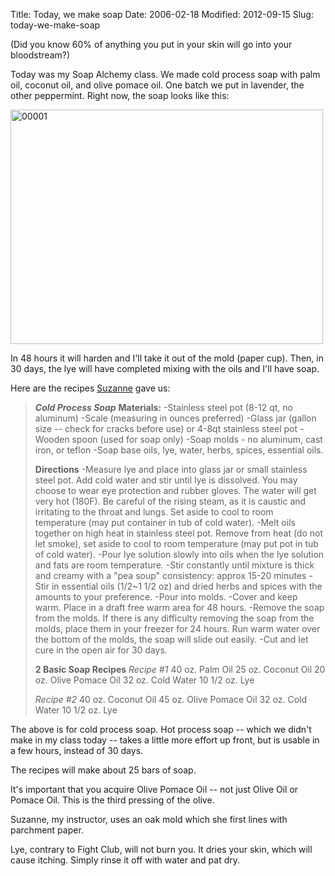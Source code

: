 Title: Today, we make soap
Date: 2006-02-18
Modified: 2012-09-15
Slug: today-we-make-soap

(Did you know 60% of anything you put in your skin will go into your bloodstream?)

Today was my Soap Alchemy class. We made cold process soap with palm oil, coconut oil, and olive pomace oil. One batch we put in lavender, the other peppermint. Right now, the soap looks like this:

<a href="http://www.flickr.com/photos/pigmonkey/1865593389/" title="Photo Sharing"><img src="http://farm3.static.flickr.com/2022/1865593389_46ae55d39d.jpg" width="500" height="375" alt="00001" /></a>

In 48 hours it will harden and I'll take it out of the mold (paper cup). Then, in 30 days, the lye will have completed mixing with the oils and I'll have soap.

Here are the recipes <a href="http://goodnaturedearthling.com/" >Suzanne</a> gave us:
<blockquote><b><i>Cold Process Soap</i></b>
<b>Materials:</b>
-Stainless steel pot (8-12 qt, no aluminum)
-Scale (measuring in ounces preferred)
-Glass jar (gallon size -- check for cracks before use) or 4-8qt stainless steel pot
-Wooden spoon (used for soap only)
-Soap molds - no aluminum, cast iron, or teflon
-Soap base oils, lye, water, herbs, spices, essential oils.

<b>Directions</b>
-Measure lye and place into glass jar or small stainless steel pot. Add cold water and stir until lye is dissolved. You may choose to wear eye protection and rubber gloves. The water will get very hot (180F). Be careful of the rising steam, as it is caustic and irritating to the throat and lungs. Set aside to cool to room temperature (may put container in tub of cold water).
-Melt oils together on high heat in stainless steel pot. Remove from heat (do not let smoke), set aside to cool to room temperature (may put pot in tub of cold water).
-Pour lye solution slowly into oils when the lye solution and fats are room temperature.
-Stir constantly until mixture is thick and creamy with a "pea soup" consistency: approx 15-20 minutes
-Stir in essential oils (1/2~1 1/2 oz) and dried herbs and spices with the amounts to your preference.
-Pour into molds.
-Cover and keep warm. Place in a draft free warm area for 48 hours.
-Remove the soap from the molds. If there is any difficulty removing the soap from the molds, place them in your freezer for 24 hours. Run warm water over the bottom of the molds, the soap will slide out easily.
-Cut and let cure in the open air for 30 days.

<b>2 Basic Soap Recipes</b>
<i>Recipe #1</i>
40 oz. Palm Oil
25 oz. Coconut Oil
20 oz. Olive Pomace Oil
32 oz. Cold Water
10 1/2 oz. Lye

<i>Recipe #2</i>
40 oz. Coconut Oil
45 oz. Olive Pomace Oil
32 oz. Cold Water
10 1/2 oz. Lye</blockquote>

The above is for cold process soap. Hot process soap -- which we didn't make in my class today -- takes a little more effort up front, but is usable in a few hours, instead of 30 days. 

The recipes will make about 25 bars of soap. 

It's important that you acquire Olive Pomace Oil -- not just Olive Oil or Pomace Oil. This is the third pressing of the olive.

Suzanne, my instructor, uses an oak mold which she first lines with parchment paper.

Lye, contrary to Fight Club, will not burn you. It dries your skin, which will cause itching. Simply rinse it off with water and pat dry. 
